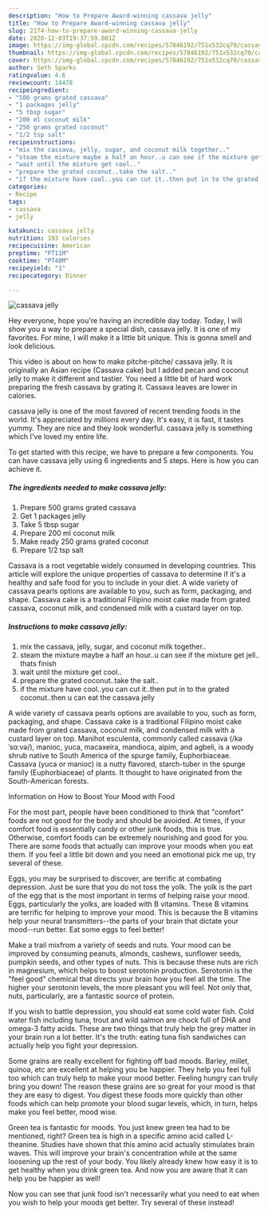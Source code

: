 ```yaml
---
description: "How to Prepare Award-winning cassava jelly"
title: "How to Prepare Award-winning cassava jelly"
slug: 2174-how-to-prepare-award-winning-cassava-jelly
date: 2020-12-03T19:37:59.801Z
image: https://img-global.cpcdn.com/recipes/57846192/751x532cq70/cassava-jelly-recipe-main-photo.jpg
thumbnail: https://img-global.cpcdn.com/recipes/57846192/751x532cq70/cassava-jelly-recipe-main-photo.jpg
cover: https://img-global.cpcdn.com/recipes/57846192/751x532cq70/cassava-jelly-recipe-main-photo.jpg
author: Seth Sparks
ratingvalue: 4.6
reviewcount: 14478
recipeingredient:
- "500 grams grated cassava"
- "1 packages jelly"
- "5 tbsp sugar"
- "200 ml coconut milk"
- "250 grams grated coconut"
- "1/2 tsp salt"
recipeinstructions:
- "mix the cassava, jelly, sugar, and coconut milk together.."
- "steam the mixture maybe a half an hour..u can see if the mixture get jell.. thats finish"
- "wait until the mixture get cool.."
- "prepare the grated coconut..take the salt.."
- "if the mixture have cool..you can cut it..then put in to the grated coconut..then u can eat the cassava jelly"
categories:
- Recipe
tags:
- cassava
- jelly

katakunci: cassava jelly 
nutrition: 193 calories
recipecuisine: American
preptime: "PT11M"
cooktime: "PT48M"
recipeyield: "1"
recipecategory: Dinner

---
```



![cassava jelly](https://img-global.cpcdn.com/recipes/57846192/751x532cq70/cassava-jelly-recipe-main-photo.jpg)

Hey everyone, hope you're having an incredible day today. Today, I will show you a way to prepare a special dish, cassava jelly. It is one of my favorites. For mine, I will make it a little bit unique. This is gonna smell and look delicious.

This video is about on how to make pitche-pitche/ cassava jelly. It is originally an Asian recipe (Cassava cake) but I added pecan and coconut jelly to make it different and tastier. You need a little bit of hard work preparing the fresh cassava by grating it. Cassava leaves are lower in calories.

cassava jelly is one of the most favored of recent trending foods in the world. It's appreciated by millions every day. It's easy, it is fast, it tastes yummy. They are nice and they look wonderful. cassava jelly is something which I've loved my entire life.


To get started with this recipe, we have to prepare a few components. You can have cassava jelly using 6 ingredients and 5 steps. Here is how you can achieve it.

<!--inarticleads1-->

##### The ingredients needed to make cassava jelly:

1. Prepare 500 grams grated cassava
1. Get 1 packages jelly
1. Take 5 tbsp sugar
1. Prepare 200 ml coconut milk
1. Make ready 250 grams grated coconut
1. Prepare 1/2 tsp salt


Cassava is a root vegetable widely consumed in developing countries. This article will explore the unique properties of cassava to determine if it&#39;s a healthy and safe food for you to include in your diet. A wide variety of cassava pearls options are available to you, such as form, packaging, and shape. Cassava cake is a traditional Filipino moist cake made from grated cassava, coconut milk, and condensed milk with a custard layer on top. 

<!--inarticleads2-->

##### Instructions to make cassava jelly:

1. mix the cassava, jelly, sugar, and coconut milk together..
1. steam the mixture maybe a half an hour..u can see if the mixture get jell.. thats finish
1. wait until the mixture get cool..
1. prepare the grated coconut..take the salt..
1. if the mixture have cool..you can cut it..then put in to the grated coconut..then u can eat the cassava jelly


A wide variety of cassava pearls options are available to you, such as form, packaging, and shape. Cassava cake is a traditional Filipino moist cake made from grated cassava, coconut milk, and condensed milk with a custard layer on top. Manihot esculenta, commonly called cassava (/kəˈsɑːvə/), manioc, yuca, macaxeira, mandioca, aipim, and agbeli, is a woody shrub native to South America of the spurge family, Euphorbiaceae. Cassava (yuca or manioc) is a nutty flavored, starch-tuber in the spurge family (Euphorbiaceae) of plants. It thought to have originated from the South-American forests. 

Information on How to Boost Your Mood with Food


For the most part, people have been conditioned to think that "comfort" foods are not good for the body and should be avoided. At times, if your comfort food is essentially candy or other junk foods, this is true. Otherwise, comfort foods can be extremely nourishing and good for you. There are some foods that actually can improve your moods when you eat them. If you feel a little bit down and you need an emotional pick me up, try several of these.

Eggs, you may be surprised to discover, are terrific at combating depression. Just be sure that you do not toss the yolk. The yolk is the part of the egg that is the most important in terms of helping raise your mood. Eggs, particularly the yolks, are loaded with B vitamins. These B vitamins are terrific for helping to improve your mood. This is because the B vitamins help your neural transmitters--the parts of your brain that dictate your mood--run better. Eat some eggs to feel better!

Make a trail mixfrom a variety of seeds and nuts. Your mood can be improved by consuming peanuts, almonds, cashews, sunflower seeds, pumpkin seeds, and other types of nuts. This is because these nuts are rich in magnesium, which helps to boost serotonin production. Serotonin is the "feel good" chemical that directs your brain how you feel all the time. The higher your serotonin levels, the more pleasant you will feel. Not only that, nuts, particularly, are a fantastic source of protein.

If you wish to battle depression, you should eat some cold water fish. Cold water fish including tuna, trout and wild salmon are chock full of DHA and omega-3 fatty acids. These are two things that truly help the grey matter in your brain run a lot better. It's the truth: eating tuna fish sandwiches can actually help you fight your depression. 

Some grains are really excellent for fighting off bad moods. Barley, millet, quinoa, etc are excellent at helping you be happier. They help you feel full too which can truly help to make your mood better. Feeling hungry can truly bring you down! The reason these grains are so great for your mood is that they are easy to digest. You digest these foods more quickly than other foods which can help promote your blood sugar levels, which, in turn, helps make you feel better, mood wise.

Green tea is fantastic for moods. You just knew green tea had to be mentioned, right? Green tea is high in a specific amino acid called L-theanine. Studies have shown that this amino acid actually stimulates brain waves. This will improve your brain's concentration while at the same loosening up the rest of your body. You likely already knew how easy it is to get healthy when you drink green tea. And now you are aware that it can help you be happier as well!

Now you can see that junk food isn't necessarily what you need to eat when you wish to help your moods get better. Try several of these instead!

